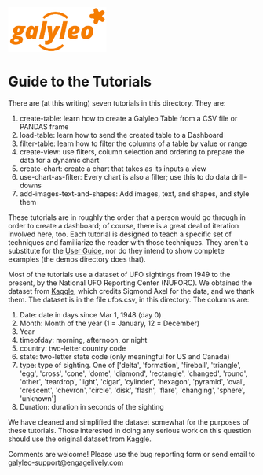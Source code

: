 <img src=../galyleo-logo.png width=200>

# Guide to the Tutorials

There are (at this writing) seven tutorials in this directory.  They are:

1. create-table: learn how to create a Galyleo Table from a CSV file or PANDAS frame
2. load-table: learn how to send the created table to a Dashboard
3. filter-table: learn how to filter the columns of a table by value or range
4. create-view: use filters, column selection and ordering to prepare the data for a dynamic chart
5. create-chart: create a chart that takes as its inputs a view
6. use-chart-as-filter: Every chart is also a filter; use this to do data drill-downs
7. add-images-text-and-shapes: Add images, text, and shapes, and style them

These tutorials are in roughly the order that a person would go through in order to create a dashboard; of course, there is a great deal of iteration involved here, too.  Each tutorial is designed to teach a specific set of techniques and familiarize the reader with those techniques.  They aren't a substitute for the [User Guide](https://galyleo-user-docs.readthedocs.io/en/latest/), nor do they intend to show complete examples (the demos directory does that).

Most of the tutorials use a dataset of UFO sightings from 1949 to the present, by the National UFO Reporting Center (NUFORC).  We obtained the dataset from [Kaggle](https://www.kaggle.com/NUFORC/ufo-sightings), which credits Sigmond Axel for the data, and we thank them.  The dataset is in the file ufos.csv, in this directory.  The columns are:
1. Date: date in days since Mar 1, 1948 (day 0)
2. Month: Month of the year (1 = January, 12 = December)
3. Year
4. timeofday: morning, afternoon, or night
5. country: two-letter country code
6. state: two-letter state code (only meaningful for US and Canada)
7. type: type of sighting.  One of ['delta', 'formation', 'fireball', 'triangle', 'egg', 'cross', 'cone', 'dome', 'diamond', 'rectangle', 'changed', 'round', 'other', 'teardrop', 'light', 'cigar', 'cylinder', 'hexagon', 'pyramid', 'oval', 'crescent', 'chevron', 'circle', 'disk', 'flash', 'flare', 'changing', 'sphere', 'unknown']
8. Duration: duration in seconds of the sighting

We have cleaned and simplified the dataset somewhat for the purposes of these tutorials.  Those interested in doing any serious work on this question should use the original dataset from Kaggle.

Comments are welcome!  Please use the bug reporting form or send email to galyleo-support@engagelively.com
